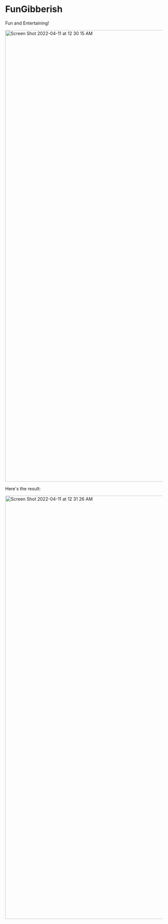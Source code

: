 # FunGibberish

Fun and Entertaining!

<img width="1444" alt="Screen Shot 2022-04-11 at 12 30 15 AM" src="https://user-images.githubusercontent.com/97312658/166827175-9d66ba8c-c789-41c1-9096-34d2867d3313.png">

Here's the result: 

<img width="1354" alt="Screen Shot 2022-04-11 at 12 31 26 AM" src="https://user-images.githubusercontent.com/97312658/166827230-394c540c-afac-477c-86b0-bfb4b5bd8d7b.png">
